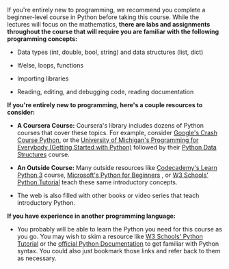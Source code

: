 

If you're entirely new to programming, we recommend you complete a beginner-level course in Python before taking this course. While the lectures will focus on the mathematics, **there are labs and assignments throughout the course that will require you are familiar with the following programming concepts:**

- Data types (int, double, bool, string) and data structures (list, dict)
    
- If/else, loops, functions
    
- Importing libraries
    
- Reading, editing, and debugging code, reading documentation
    

**If you're entirely new to programming, here's a couple resources to consider:**

- **A Coursera Course:** Coursera's library includes dozens of Python courses that cover these topics. For example, consider [Google's Crash Course Python](https://www.coursera.org/learn/python-crash-course "link to Google's Crash Course Python"), or the [University of Michigan's Programming for Everybody (Getting Started with Python)](https://www.coursera.org/learn/python "University of Michigan's Programming for Everybody Course") followed by their [Python Data Structures](https://www.coursera.org/learn/python-data "University of Michigan's Python Data Structures Course") course.
    
- **An Outside Course:** Many outside resources like [Codecademy's Learn Python 3](https://www.codecademy.com/learn/learn-python-3 "Codecademy's Learn Python 3 Course") course, [Microsoft's Python for Beginners](https://learn.microsoft.com/en-us/training/paths/beginner-python/ "Microsoft's Python for Beginners course") , or [W3 Schools' Python Tutorial](https://www.w3schools.com/python/default.asp "W3 Schools' Python tutorial") teach these same introductory concepts.
    
- The web is also filled with other books or video series that teach introductory Python.
    

**If you have experience in another programming language:**

- You probably will be able to learn the Python you need for this course as you go. You may wish to skim a resource like [W3 Schools' Python Tutorial](https://www.w3schools.com/python/default.asp "W3 Schools' Python tutorial") or the [official Python Documentation](https://docs.python.org/3/ "Python's official documentation") to get familiar with Python syntax. You could also just bookmark those links and refer back to them as necessary.
    

